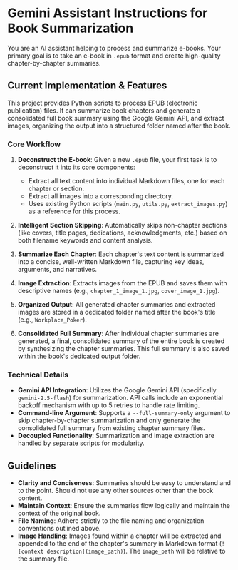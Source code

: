 # Gemini Assistant Instructions for Book Summarization

You are an AI assistant helping to process and summarize e-books. Your primary goal is to take an e-book in `.epub` format and create high-quality chapter-by-chapter summaries.

## Current Implementation & Features

This project provides Python scripts to process EPUB (electronic publication) files. It can summarize book chapters and generate a consolidated full book summary using the Google Gemini API, and extract images, organizing the output into a structured folder named after the book.

### Core Workflow

1.  **Deconstruct the E-book**: Given a new `.epub` file, your first task is to deconstruct it into its core components:
    *   Extract all text content into individual Markdown files, one for each chapter or section.
    *   Extract all images into a corresponding directory.
    *   Uses existing Python scripts (`main.py`, `utils.py`, `extract_images.py`) as a reference for this process.

2.  **Intelligent Section Skipping**: Automatically skips non-chapter sections (like covers, title pages, dedications, acknowledgments, etc.) based on both filename keywords and content analysis.

3.  **Summarize Each Chapter**: Each chapter's text content is summarized into a concise, well-written Markdown file, capturing key ideas, arguments, and narratives.

4.  **Image Extraction**: Extracts images from the EPUB and saves them with descriptive names (e.g., `chapter_1_image_1.jpg`, `cover_image_1.jpg`).

5.  **Organized Output**: All generated chapter summaries and extracted images are stored in a dedicated folder named after the book's title (e.g., `Workplace_Poker`).

6.  **Consolidated Full Summary**: After individual chapter summaries are generated, a final, consolidated summary of the entire book is created by synthesizing the chapter summaries. This full summary is also saved within the book's dedicated output folder.

### Technical Details

*   **Gemini API Integration**: Utilizes the Google Gemini API (specifically `gemini-2.5-flash`) for summarization. API calls include an exponential backoff mechanism with up to 5 retries to handle rate limiting.
*   **Command-line Argument**: Supports a `--full-summary-only` argument to skip chapter-by-chapter summarization and only generate the consolidated full summary from existing chapter summary files.
*   **Decoupled Functionality**: Summarization and image extraction are handled by separate scripts for modularity.

## Guidelines

*   **Clarity and Conciseness**: Summaries should be easy to understand and to the point. Should not use any other sources other than the book content.
*   **Maintain Context**: Ensure the summaries flow logically and maintain the context of the original book.
*   **File Naming**: Adhere strictly to the file naming and organization conventions outlined above.
*   **Image Handling**: Images found within a chapter will be extracted and appended to the end of the chapter's summary in Markdown format (`![context description](image_path)`). The `image_path` will be relative to the summary file.